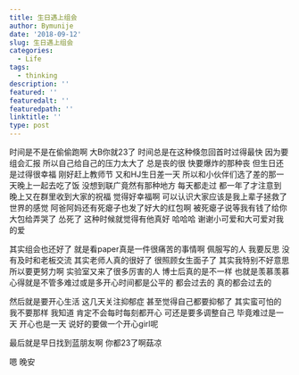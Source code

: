 ```yaml
---
title: 生日遇上组会
author: Bymunije
date: '2018-09-12'
slug: 生日遇上组会
categories:
  - Life
tags: 
  - thinking
description: ''
featured: ''
featuredalt: ''
featuredpath: ''
linktitle: ''
type: post
---
```

时间是不是在偷偷跑啊  大B你就23了  时间总是在这种倏忽回首时过得最快  因为要组会汇报  所以自己给自己的压力太大了 总是丧的很 快要爆炸的那种丧  但生日还是过得很幸福 刚好赶上教师节  又和HJ生日差一天 所以和小伙伴们选了差的那一天晚上一起去吃了饭 没想到联广竟然有那种地方 每天都走过  都一年了才注意到  晚上又在群里收到大家的祝福  觉得好幸福啊 可以认识大家应该是我上辈子拯救了世界的感觉  阿爸阿妈还有死瘪子也发了好大的红包啊  被死瘪子说等我有钱了给你大包给弄哭了  怂死了  这种时候就觉得有他真好  哈哈哈 谢谢小可爱和大可爱对我的爱

其实组会也还好了 就是看paper真是一件很痛苦的事情啊  佩服写的人 我要反思  没有及时和老板交流  其实老师人真的很好了  很照顾女生面子了  其实我特别不好意思  所以要更努力啊  实验室又来了很多厉害的人  博士后真的是不一样  也就是羡慕羡慕  心得就是不管多难过或是多开心时间都是公平的  都会过去的  真的都会过去的

然后就是要开心生活  这几天关注抑郁症  甚至觉得自己都要抑郁了  其实蛮可怕的  我不要那样  我知道  肯定不会每时每刻都开心  可还是要多调整自己  毕竟难过是一天  开心也是一天  说好的要做一个开心girl呢

最后就是早日找到蓝朋友啊  你都23了啊菇凉

嗯  晚安